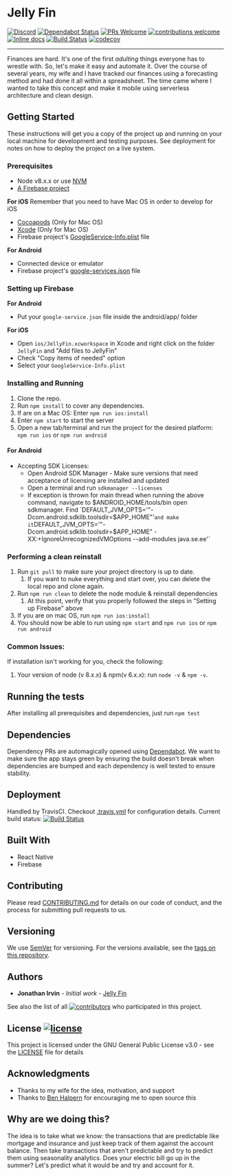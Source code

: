 # Jelly Fin

<!-- Badges -->
[![Discord](https://badgen.net/badge/chat/on%20Discord/cyan)](https://discord.gg/xveZ3FT)
[![Dependabot Status](https://api.dependabot.com/badges/status?host=github&repo=jelly-fin/jelly-fin)](https://dependabot.com)
[![PRs Welcome](https://badgen.net/badge/PRs/welcome/green)](http://makeapullrequest.com)
[![contributions welcome](https://badgen.net/badge/contributions/welcome/green)](https://github.com/jelly-fin/jelly-fin/issues)
[![Inline docs](http://inch-ci.org/github/jelly-fin/jelly-fin.svg?branch=master)](http://inch-ci.org/github/jelly-fin/jelly-fin)
[![Build Status](https://travis-ci.com/jelly-fin/jelly-fin.svg?branch=master)](https://travis-ci.com/jelly-fin/jelly-fin)
[![codecov](https://codecov.io/gh/jelly-fin/jelly-fin/branch/master/graph/badge.svg)](https://codecov.io/gh/jelly-fin/jelly-fin)
<!-- End Badges -->

---

Finances are hard.  It's one of the first _adulting_ things everyone has to wrestle with.  So, let's make it easy and automate it.  Over the course of several years, my wife and I have tracked our finances using a forecasting method and had done it all within a spreadsheet.  The time came where I wanted to take this concept and make it mobile using serverless architecture and clean design.

## Getting Started

These instructions will get you a copy of the project up and running on your local machine for development and testing purposes. See deployment for notes on how to deploy the project on a live system.

### Prerequisites

* Node v8.x.x or use [NVM](https://github.com/creationix/nvm#installation)
* [A Firebase project](https://firebase.google.com/console)

**For iOS**
Remember that you need to have Mac OS in order to develop for iOS
*  [Cocoapods](https://guides.cocoapods.org/using/getting-started.html) (Only for Mac OS)
*  [Xcode](https://developer.apple.com/xcode/) (Only for Mac OS)
* Firebase project's [GoogleService-Info.plist](https://firebase.google.com/docs/ios/setup#add_firebase_to_your_app) file

**For Android**
* Connected device or emulator
* Firebase project's [google-services.json](https://firebase.google.com/docs/android/setup#add_firebase_to_your_app) file

### Setting up Firebase
**For Android**
* Put your `google-service.json` file inside the android/app/ folder

**For iOS**
* Open `ios/JellyFin.xcworkspace` in Xcode and right click on the folder `JellyFin` and "Add files to JellyFin"
* Check "Copy items of needed" option
* Select your `GoogleService-Info.plist`


### Installing and Running

1. Clone the repo.
2. Run `npm install` to cover any dependencies.
3. If are on a Mac OS: Enter `npm run ios:install`
4. Enter `npm start` to start the server
6. Open a new tab/terminal and run the project for the desired platform: `npm run ios` or `npm run android`


#### For Android
* Accepting SDK Licenses:
    * Open Android SDK Manager - Make sure versions that need acceptance of licensing are installed and updated
    * Open a terminal and run `sdkmanager --licenses`
    * If exception is thrown for main thread when running the above command, navigate to $ANDROID_HOME/tools/bin open sdkmanager.  Find `DEFAULT_JVM_OPTS='"-Dcom.android.sdklib.toolsdir=$APP_HOME"'` and make it `DEFAULT_JVM_OPTS='"-Dcom.android.sdklib.toolsdir=$APP_HOME" -XX:+IgnoreUnrecognizedVMOptions --add-modules java.se.ee'`

### Performing a clean reinstall
1. Run `git pull` to make sure your project directory is up to date.
   1. If you want to nuke everything and start over, you can delete the local repo and clone again.
1. Run `npm run clean` to delete the node module & reinstall dependencies
   1. At this point, verify that you properly followed the steps in "Setting up Firebase" above
1. If you are on mac OS, run `npm run ios:install`
1. You should now be able to run using `npm start` and `npm run ios` or `npm run android`

### Common Issues:

If installation isn't working for you, check the following:
1. Your version of node (v 8.x.x) & npm(v 6.x.x): run `node -v` & `npm -v`.

## Running the tests

After installing all prerequisites and dependencies, just run `npm test`

## Dependencies

Dependency PRs are automagically opened using [Dependabot](https://dependabot.com/https://dependabot.com/).  We want to make sure the app stays green by ensuring the build doesn't break when dependencies are bumped and each dependency is well tested to ensure stability.

## Deployment

Handled by TravisCI.  Checkout [.travis.yml](.travis.yml) for configuration details.  Current build status: [![Build Status](https://badgen.net/travis/jelly-fin/jelly-fin)](https://travis-ci.com/jelly-fin/jelly-fin)

## Built With

* React Native
* Firebase

## Contributing

Please read [CONTRIBUTING.md](CONTRIBUTING.md) for details on our code of conduct, and the process for submitting pull requests to us.

## Versioning

We use [SemVer](http://semver.org/) for versioning. For the versions available, see the [tags on this repository](https://github.com/jelly-fin/jelly-fin/tags).

## Authors

* **Jonathan Irvin** - *Initial work* - [Jelly Fin](https://github.com/jelly-fin/jelly-fin)

See also the list of all [![contributors](https://badgen.net/github/contributors/jelly-fin/jelly-fin)](https://github.com/jonathan-irvin/jelly-fin/contributors) who participated in this project.

## License [![license](https://badgen.net/github/license/jelly-fin/jelly-fin)](LICENSE)

This project is licensed under the GNU General Public License v3.0 - see the [LICENSE](LICENSE) file for details

## Acknowledgments

* Thanks to my wife for the idea, motivation, and support
* Thanks to [Ben Halpern](https://dev.to/ben) for encouraging me to open source this

## Why are we doing this?

The idea is to take what we know: the transactions that are predictable like mortgage and insurance and just keep track of them against the account balance.  Then take transactions that aren't predictable and try to predict them using seasonality analytics.  Does your electric bill go up in the summer?  Let's predict what it would be and try and account for it.
